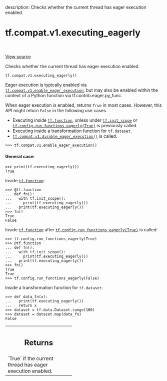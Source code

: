description: Checks whether the current thread has eager execution enabled.

<div itemscope itemtype="http://developers.google.com/ReferenceObject">
<meta itemprop="name" content="tf.compat.v1.executing_eagerly" />
<meta itemprop="path" content="Stable" />
</div>

# tf.compat.v1.executing_eagerly

<!-- Insert buttons and diff -->

<table class="tfo-notebook-buttons tfo-api nocontent" align="left">

</table>

<a target="_blank" href="/code/stable/tensorflow/python/eager/context.py">View source</a>



Checks whether the current thread has eager execution enabled.

<pre class="devsite-click-to-copy prettyprint lang-py tfo-signature-link">
<code>tf.compat.v1.executing_eagerly()
</code></pre>



<!-- Placeholder for "Used in" -->

Eager execution is typically enabled via
<a href="../../../tf/compat/v1/enable_eager_execution.md"><code>tf.compat.v1.enable_eager_execution</code></a>, but may also be enabled within the
context of a Python function via tf.contrib.eager.py_func.

When eager execution is enabled, returns `True` in most cases. However,
this API might return `False` in the following use cases.

*  Executing inside <a href="../../../tf/function.md"><code>tf.function</code></a>, unless under <a href="../../../tf/init_scope.md"><code>tf.init_scope</code></a> or
   <a href="../../../tf/config/run_functions_eagerly.md"><code>tf.config.run_functions_eagerly(True)</code></a> is previously called.
*  Executing inside a transformation function for `tf.dataset`.
*  <a href="../../../tf/compat/v1/disable_eager_execution.md"><code>tf.compat.v1.disable_eager_execution()</code></a> is called.

```
>>> tf.compat.v1.enable_eager_execution()
```

#### General case:



```
>>> print(tf.executing_eagerly())
True
```

Inside <a href="../../../tf/function.md"><code>tf.function</code></a>:

```
>>> @tf.function
... def fn():
...   with tf.init_scope():
...     print(tf.executing_eagerly())
...   print(tf.executing_eagerly())
>>> fn()
True
False
```

Inside <a href="../../../tf/function.md"><code>tf.function</code></a>
after  <a href="../../../tf/config/run_functions_eagerly.md"><code>tf.config.run_functions_eagerly(True)</code></a> is called:

```
>>> tf.config.run_functions_eagerly(True)
>>> @tf.function
... def fn():
...   with tf.init_scope():
...     print(tf.executing_eagerly())
...   print(tf.executing_eagerly())
>>> fn()
True
True
>>> tf.config.run_functions_eagerly(False)
```

Inside a transformation function for `tf.dataset`:

```
>>> def data_fn(x):
...   print(tf.executing_eagerly())
...   return x
>>> dataset = tf.data.Dataset.range(100)
>>> dataset = dataset.map(data_fn)
False
```

<!-- Tabular view -->
 <table class="responsive fixed orange">
<colgroup><col width="214px"><col></colgroup>
<tr><th colspan="2"><h2 class="add-link">Returns</h2></th></tr>
<tr class="alt">
<td colspan="2">
`True` if the current thread has eager execution enabled.
</td>
</tr>

</table>

